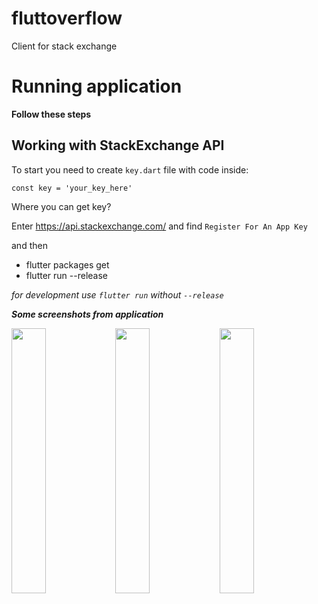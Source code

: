 # fluttoverflow

Client for stack exchange

# Running application

**Follow these steps**

## Working with StackExchange API

To start you need to create `key.dart` file with code inside:

    const key = 'your_key_here'

Where you can get key?

Enter https://api.stackexchange.com/ and find `Register For An App Key`

and then

- flutter packages get
- flutter run --release

*for development use `flutter run` without `--release`*

***Some screenshots from application***

<img src="https://cdn.discordapp.com/attachments/433890507660328960/584391302754467879/Screenshot_fluttoverflow_20190601-163802.png" height="33%" width="33%"/><img src="https://cdn.discordapp.com/attachments/433890507660328960/584391302754467881/Screenshot_fluttoverflow_20190601-161925.png" height="33%" width="33%"/><img src="https://cdn.discordapp.com/attachments/433890507660328960/584391303324762112/Screenshot_fluttoverflow_20190601-160646.png" height="33%" width="33%"/>
